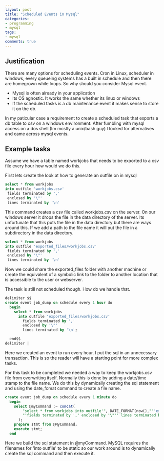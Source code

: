 ```yaml
---
layout: post
title: "Scheduled Events in Mysql"
categories:
- programming
- mysql
tags:
- mysql
comments: true
---
```


## Justification
There are many options for scheduling events.  Cron in Linux, scheduler in windows, every queueing systems has a built in schedule and then there are homegrown while loops. So why should you consider Mysql event.
* Mysql is often already in your application
* Its OS agnostic. It works the same whether its linux or windows
* If the scheduled tasks is a db maintenance event it makes sense to store it on the db.

In my paticular case a requirement to create a scheduled task that exports a db table to csv on a windows environment. After fumbling with mysql access on a dos shell (Im mostly a unix/bash guy) I looked for alternatives and came across mysql events.  

## Example tasks
Assume we have a table named workjobs that needs to be exported to a csv file every hour how would we do this.

First lets create the look at how to generate an outfile on in mysql

```sql
select * from workjobs
into outfile 'workjobs.csv'
 fields terminated by ','
 enclosed by '\"'
 lines terminated by '\n'
```

This command creates a csv file called workjobs.csv on the server.  On our windows server it drops the file in the data directory of the server.
Its unfortunate that this puts the file in the data directory but there are ways around this.  If we add a path to the file name it will put the file in a subdirectory in the data directory.

```sql
select * from workjobs
into outfile 'exported_files/workjobs.csv'
 fields terminated by ','
 enclosed by '\"'
 lines terminated by '\n'
```
Now we could share the exported_files folder with another machine or create the equivalent of a symbolic link to the folder to another location that is accessible to the user or webserver.

The task is still not scheduled though.  How do we handle that.


```sql
delimiter $$
create event job_dump on schedule every 1 hour do
  begin
    select * from workjobs
      into outfile 'exported_files/workjobs.csv'
        fields terminated by ','
        enclosed by '\"'
        lines terminated by '\n';

  end$$
delimiter |
```
Here we created an event to run every hour. I put the sql in an unnecessary transaction. This is so the reader will have a starting point for more complex tasks.

For this task to be completed we needed a way to keep the workjobs.csv file from overwriting itself.  Normally this is done by adding a date/time stamp to the file name.  We do this by dynamically creating the sql statement and using the date_fomat command to create a file name.
```sql
create event job_dump on schedule every 1 minute do
  begin
    select @myCommand := concat(
        "select * from workjobs into outfile'", DATE_FORMAT(now(),""'exported_files/workjobs-%y%m%d-%H%i%s'),
        "'fields terminated by ',' enclosed by '\""' lines terminated by '\n'"
      );    
    prepare stmt from @MyCommand;
    execute stmt;
  end
```

Here we build the sql statement in @myCommand.  MySQL requires the filenames for 'into outfile' to be static so our work around is to dynamically create the sql command and then execute it.
